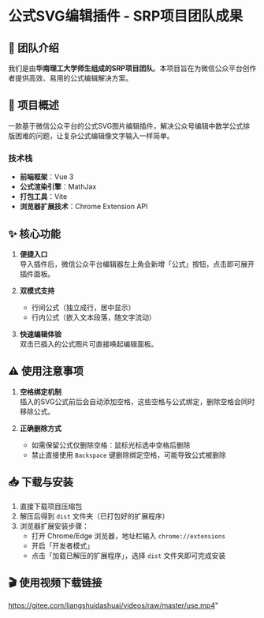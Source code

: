 # 公式SVG编辑插件 - SRP项目团队成果

## 👥 团队介绍

我们是由**华南理工大学师生组成的SRP项目团队**。本项目旨在为微信公众平台创作者提供高效、易用的公式编辑解决方案。

## 📝 项目概述

一款基于微信公众平台的公式SVG图片编辑插件，解决公众号编辑中数学公式排版困难的问题，让复杂公式编辑像文字输入一样简单。

### 技术栈

- **前端框架**：Vue 3
- **公式渲染引擎**：MathJax
- **打包工具**：Vite
- **浏览器扩展技术**：Chrome Extension API

## ✨ 核心功能

1. **便捷入口**  
   导入插件后，微信公众平台编辑器左上角会新增「公式」按钮，点击即可展开插件面板。

2. **双模式支持**

   - 行间公式（独立成行，居中显示）
   - 行内公式（嵌入文本段落，随文字流动）

3. **快速编辑体验**  
   双击已插入的公式图片可直接唤起编辑面板。

## ⚠️ 使用注意事项

1. **空格绑定机制**  
   插入的SVG公式前后会自动添加空格，这些空格与公式绑定，删除空格会同时移除公式。

2. **正确删除方式**
   - 如需保留公式仅删除空格：鼠标光标选中空格后删除
   - 禁止直接使用 `Backspace` 键删除绑定空格，可能导致公式被删除

## 📥 下载与安装

1. 直接下载项目压缩包
2. 解压后得到 `dist` 文件夹（已打包好的扩展程序）
3. 浏览器扩展安装步骤：
   - 打开 Chrome/Edge 浏览器，地址栏输入 `chrome://extensions`
   - 开启「开发者模式」
   - 点击「加载已解压的扩展程序」，选择 `dist` 文件夹即可完成安装
## 🎬 使用视频下载链接
https://gitee.com/liangshuidashuai/videos/raw/master/use.mp4" 

